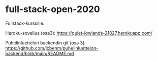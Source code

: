 # full-stack-open-2020

Fullstack-kurssille.

Heroku-sovellus (osa3): https://quiet-lowlands-21827.herokuapp.com/

Puhelinluettelon backendin git (osa 3): https://github.com/jcbehm/puhelinluettelon-backend/blob/main/README.md
